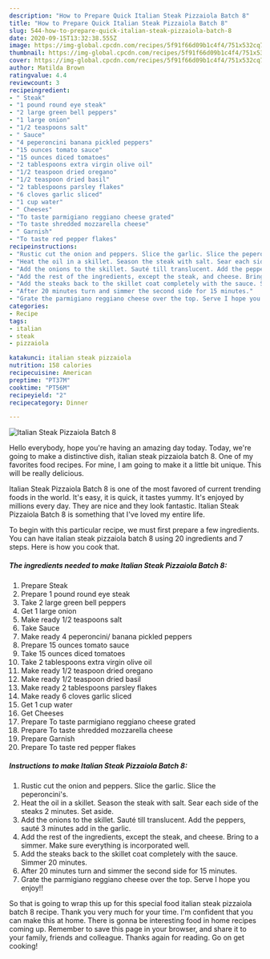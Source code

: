 ```yaml
---
description: "How to Prepare Quick Italian Steak Pizzaiola Batch 8"
title: "How to Prepare Quick Italian Steak Pizzaiola Batch 8"
slug: 544-how-to-prepare-quick-italian-steak-pizzaiola-batch-8
date: 2020-09-15T13:32:38.555Z
image: https://img-global.cpcdn.com/recipes/5f91f66d09b1c4f4/751x532cq70/italian-steak-pizzaiola-batch-8-recipe-main-photo.jpg
thumbnail: https://img-global.cpcdn.com/recipes/5f91f66d09b1c4f4/751x532cq70/italian-steak-pizzaiola-batch-8-recipe-main-photo.jpg
cover: https://img-global.cpcdn.com/recipes/5f91f66d09b1c4f4/751x532cq70/italian-steak-pizzaiola-batch-8-recipe-main-photo.jpg
author: Matilda Brown
ratingvalue: 4.4
reviewcount: 3
recipeingredient:
- " Steak"
- "1 pound round eye steak"
- "2 large green bell peppers"
- "1 large onion"
- "1/2 teaspoons salt"
- " Sauce"
- "4 peperoncini banana pickled peppers"
- "15 ounces tomato sauce"
- "15 ounces diced tomatoes"
- "2 tablespoons extra virgin olive oil"
- "1/2 teaspoon dried oregano"
- "1/2 teaspoon dried basil"
- "2 tablespoons parsley flakes"
- "6 cloves garlic sliced"
- "1 cup water"
- " Cheeses"
- "To taste parmigiano reggiano cheese grated"
- "To taste shredded mozzarella cheese"
- " Garnish"
- "To taste red pepper flakes"
recipeinstructions:
- "Rustic cut the onion and peppers. Slice the garlic. Slice the peperoncini&#39;s."
- "Heat the oil in a skillet. Season the steak with salt. Sear each side of the steaks 2 minutes. Set aside."
- "Add the onions to the skillet. Sauté till translucent. Add the peppers, sauté 3 minutes add in the garlic."
- "Add the rest of the ingredients, except the steak, and cheese. Bring to a simmer. Make sure everything is incorporated well."
- "Add the steaks back to the skillet coat completely with the sauce. Simmer 20 minutes."
- "After 20 minutes turn and simmer the second side for 15 minutes."
- "Grate the parmigiano reggiano cheese over the top. Serve I hope you enjoy!!"
categories:
- Recipe
tags:
- italian
- steak
- pizzaiola

katakunci: italian steak pizzaiola 
nutrition: 158 calories
recipecuisine: American
preptime: "PT37M"
cooktime: "PT56M"
recipeyield: "2"
recipecategory: Dinner

---
```



![Italian Steak Pizzaiola Batch 8](https://img-global.cpcdn.com/recipes/5f91f66d09b1c4f4/751x532cq70/italian-steak-pizzaiola-batch-8-recipe-main-photo.jpg)

Hello everybody, hope you're having an amazing day today. Today, we're going to make a distinctive dish, italian steak pizzaiola batch 8. One of my favorites food recipes. For mine, I am going to make it a little bit unique. This will be really delicious.



Italian Steak Pizzaiola Batch 8 is one of the most favored of current trending foods in the world. It's easy, it is quick, it tastes yummy. It's enjoyed by millions every day. They are nice and they look fantastic. Italian Steak Pizzaiola Batch 8 is something that I've loved my entire life.


To begin with this particular recipe, we must first prepare a few ingredients. You can have italian steak pizzaiola batch 8 using 20 ingredients and 7 steps. Here is how you cook that.

<!--inarticleads1-->

##### The ingredients needed to make Italian Steak Pizzaiola Batch 8:

1. Prepare  Steak
1. Prepare 1 pound round eye steak
1. Take 2 large green bell peppers
1. Get 1 large onion
1. Make ready 1/2 teaspoons salt
1. Take  Sauce
1. Make ready 4 peperoncini/ banana pickled peppers
1. Prepare 15 ounces tomato sauce
1. Take 15 ounces diced tomatoes
1. Take 2 tablespoons extra virgin olive oil
1. Make ready 1/2 teaspoon dried oregano
1. Make ready 1/2 teaspoon dried basil
1. Make ready 2 tablespoons parsley flakes
1. Make ready 6 cloves garlic sliced
1. Get 1 cup water
1. Get  Cheeses
1. Prepare To taste parmigiano reggiano cheese grated
1. Prepare To taste shredded mozzarella cheese
1. Prepare  Garnish
1. Prepare To taste red pepper flakes




<!--inarticleads2-->

##### Instructions to make Italian Steak Pizzaiola Batch 8:

1. Rustic cut the onion and peppers. Slice the garlic. Slice the peperoncini&#39;s.
1. Heat the oil in a skillet. Season the steak with salt. Sear each side of the steaks 2 minutes. Set aside.
1. Add the onions to the skillet. Sauté till translucent. Add the peppers, sauté 3 minutes add in the garlic.
1. Add the rest of the ingredients, except the steak, and cheese. Bring to a simmer. Make sure everything is incorporated well.
1. Add the steaks back to the skillet coat completely with the sauce. Simmer 20 minutes.
1. After 20 minutes turn and simmer the second side for 15 minutes.
1. Grate the parmigiano reggiano cheese over the top. Serve I hope you enjoy!!




So that is going to wrap this up for this special food italian steak pizzaiola batch 8 recipe. Thank you very much for your time. I'm confident that you can make this at home. There is gonna be interesting food in home recipes coming up. Remember to save this page in your browser, and share it to your family, friends and colleague. Thanks again for reading. Go on get cooking!
